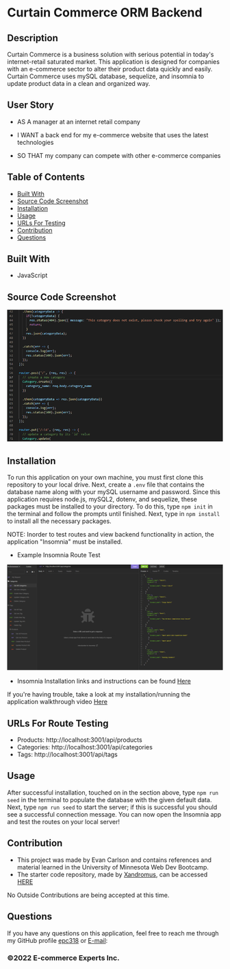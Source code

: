 # Curtain Commerce ORM Backend

## Description
Curtain Commerce is a business solution with serious potential in today's internet-retail saturated market. This application is designed for companies with an e-commerce sector to alter their product data quickly and easily. Curtain Commerce uses mySQL database, sequelize, and insomnia to update product data in a clean and organized way.

## User Story
* AS A manager at an internet retail company

* I WANT a back end for my e-commerce website that uses the latest technologies

* SO THAT my company can compete with other e-commerce companies


## Table of Contents
- [Built With](#languages)
- [Source Code Screenshot](#Code)
- [Installation](#Install)
- [Usage](#Usage)
- [URLs For Testing](#Links)
- [Contribution](#contributing)
- [Questions](#questions)

## Built With
* JavaScript

## Source Code Screenshot
![Source Code Example](images/source_code_ex.png)

## Installation
<p>To run this application on your own machine, you must first clone this repository to your local drive. Next, create a <code>.env</code> file that contains the database name along with your mySQL username and password. Since this application requires node.js, mySQL2, dotenv, and sequelize, these packages must be installed to your directory. To do this, type <code>npm init</code> in the terminal and follow the prompts until finished. Next, type in <code>npm install</code> to install all the necessary packages.</p>

<p>NOTE: Inorder to test routes and view backend functionality in action, the application "Insomnia" must be installed.</p>


* Example Insomnia Route Test 

![Insomnia](images/Insomnia.png)

* Insomnia Installation links and instructions can be found [Here](https://insomnia.rest/download)


If you're having trouble, take a look at my installation/running the application walkthrough video [Here](https://watch.screencastify.com/v/nVlfFZknPdLJyXWdRv2b)


## URLs For Route Testing
* Products: http://localhost:3001/api/products
* Categories: http://localhost:3001/api/categories
* Tags: http://localhost:3001/api/tags


## Usage
<p>After successful installation, touched on in the section above, type <code>npm run seed</code> in the terminal to populate the database with the given default data. Next, type <code>npm run seed</code> to start the server; if this is successful you should see a successful connection message. You can now open the Insomnia app and test the routes on your local server!</p>


## Contribution
- This project was made by Evan Carlson and contains references and material learned in the University of Minnesota Web Dev Bootcamp.
- The starter code repository, made by [Xandromus](https://github.com/Xandromus), can be accessed [HERE](https://github.com/coding-boot-camp/fantastic-umbrella)


No Outside Contributions are being accepted at this time.

## Questions
If you have any questions on this application, feel free to reach me through my GitHub profile [epc318](https://github.com/epc318) or [E-mail](carl4917@umn.edu):


### ©️2022 E-commerce Experts Inc.
